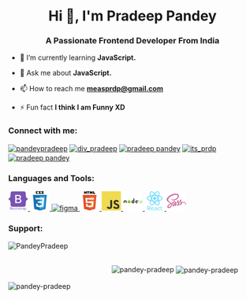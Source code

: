 <h1 align="center">Hi 👋, I'm Pradeep Pandey</h1>
<h3 align="center">A Passionate Frontend Developer From India</h3>

- 🌱 I’m currently learning **JavaScript.**

- 💬 Ask me about **JavaScript.**

- 📫 How to reach me **measprdp@gmail.com**

- ⚡ Fun fact **I think I am Funny XD**

<h3 align="left">Connect with me:</h3>
<p align="left">
 
<a href="https://codepen.io/pandeypradeep" target="blank"><img align="center" src="https://raw.githubusercontent.com/rahuldkjain/github-profile-readme-generator/master/src/images/icons/Social/codepen.svg" alt="pandeypradeep" height="30" width="40" /></a>
<a href="https://twitter.com/div_pradeep" target="blank"><img align="center" src="https://raw.githubusercontent.com/rahuldkjain/github-profile-readme-generator/master/src/images/icons/Social/twitter.svg" alt="div_pradeep" height="30" width="40" /></a>
<a href="https://linkedin.com/in/pradeep pandey" target="blank"><img align="center" src="https://raw.githubusercontent.com/rahuldkjain/github-profile-readme-generator/master/src/images/icons/Social/linked-in-alt.svg" alt="pradeep pandey" height="30" width="40" /></a>
<a href="https://instagram.com/its_prdp" target="blank"><img align="center" src="https://raw.githubusercontent.com/rahuldkjain/github-profile-readme-generator/master/src/images/icons/Social/instagram.svg" alt="its_prdp" height="30" width="40" /></a>
<a href="https://www.youtube.com/c/pradeep pandey" target="blank"><img align="center" src="https://raw.githubusercontent.com/rahuldkjain/github-profile-readme-generator/master/src/images/icons/Social/youtube.svg" alt="pradeep pandey" height="30" width="40" /></a>
</p>

<h3 align="left">Languages and Tools:</h3>

<p align="left"> <a href="https://getbootstrap.com" target="_blank" rel="noreferrer"> <img src="https://raw.githubusercontent.com/devicons/devicon/master/icons/bootstrap/bootstrap-plain-wordmark.svg" alt="bootstrap" width="40" height="40"/> </a> <a href="https://www.w3schools.com/css/" target="_blank" rel="noreferrer"> <img src="https://raw.githubusercontent.com/devicons/devicon/master/icons/css3/css3-original-wordmark.svg" alt="css3" width="40" height="40"/> </a> <a href="https://www.figma.com/" target="_blank" rel="noreferrer"> <img src="https://www.vectorlogo.zone/logos/figma/figma-icon.svg" alt="figma" width="40" height="40"/> </a> <a href="https://www.w3.org/html/" target="_blank" rel="noreferrer"> <img src="https://raw.githubusercontent.com/devicons/devicon/master/icons/html5/html5-original-wordmark.svg" alt="html5" width="40" height="40"/> </a> <a href="https://developer.mozilla.org/en-US/docs/Web/JavaScript" target="_blank" rel="noreferrer"> <img src="https://raw.githubusercontent.com/devicons/devicon/master/icons/javascript/javascript-original.svg" alt="javascript" width="40" height="40"/> </a> <a href="https://nodejs.org" target="_blank" rel="noreferrer"> <img src="https://raw.githubusercontent.com/devicons/devicon/master/icons/nodejs/nodejs-original-wordmark.svg" alt="nodejs" width="40" height="40"/> </a> <a href="https://reactjs.org/" target="_blank" rel="noreferrer"> <img src="https://raw.githubusercontent.com/devicons/devicon/master/icons/react/react-original-wordmark.svg" alt="react" width="40" height="40"/> </a> <a href="https://sass-lang.com" target="_blank" rel="noreferrer"> <img src="https://raw.githubusercontent.com/devicons/devicon/master/icons/sass/sass-original.svg" alt="sass" width="40" height="40"/> </a> </p>

<h3 align="left">Support:</h3>
<p><a href="https://www.buymeacoffee.com/PandeyPradeep"> <img align="left" src="https://cdn.buymeacoffee.com/buttons/v2/default-yellow.png" height="50" width="210" alt="PandeyPradeep" /></a></p><br><br>

<p><img align="left" src="https://github-readme-stats.vercel.app/api/top-langs?username=pandey-pradeep&show_icons=true&locale=en&layout=compact" alt="pandey-pradeep" /></p>

<p>&nbsp;<img align="center" src="https://github-readme-stats.vercel.app/api?username=pandey-pradeep&show_icons=true&locale=en" alt="pandey-pradeep" /></p>

<p><img align="center" src="https://github-readme-streak-stats.herokuapp.com/?user=pandey-pradeep&" alt="pandey-pradeep" /></p>
